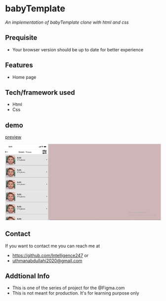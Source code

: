 # babyTemplate
*An implementation of babyTemplate clone with html and css*
## Prequisite
- Your browser version should be up to date for better experience
## Features
- Home page
## Tech/framework used
- Html
- Css
## demo
[preview](https://rawcdn.githack.com/Intelligence247/babyTemplate/9daf1065295ff51c6a088c7b4e07c05ef0d3dadd/index.html)

![screenshot](/media/sketch.png)
## Contact
If you want to contact me you can reach me at
- https://github.com/Intelligence247 or
- uthmanabdullahi2020@gmail.com
## Addtional Info
- This is one of the series of project for the @Figma.com
- This is not meant for production. It's for learning purpose only

